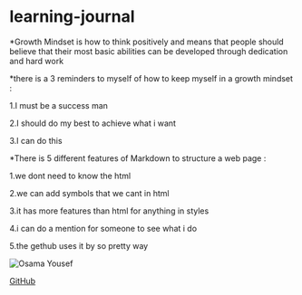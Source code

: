 # learning-journal
*Growth Mindset is how to think positively and means that people should believe that their most basic abilities can be developed through dedication and hard work

*there is a 3 reminders to myself of how to keep myself in a growth mindset :

1.I must be a success man

2.I should do my best to achieve what i want

3.I can do this

*There is 5 different features of Markdown to structure a web page :

1.we dont need to know the html

2.we can add symbols that we cant in html 

3.it has more features than html for anything in styles

4.i can do a mention for someone to see what i do

5.the gethub uses it by so pretty way


![Osama Yousef](https://scontent.famm2-2.fna.fbcdn.net/v/t31.0-0/p640x640/16299813_1087917341335079_5566018892039001048_o.jpg?_nc_cat=105&_nc_ohc=-OM27s33cF8AX__G4Ff&_nc_ht=scontent.famm2-2.fna&_nc_tp=6&oh=b6776a1e0632ff81ebdcfafc30ff01ca&oe=5E8E0857)

[GitHub]( https://github.com/Osama-Yousef )


